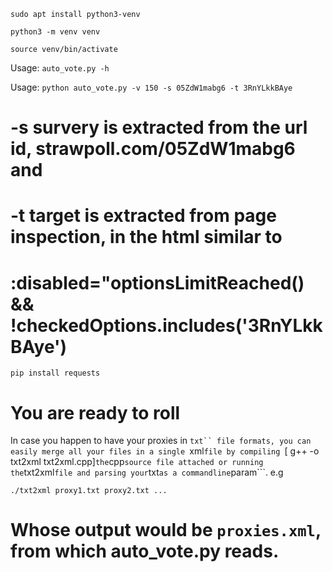 ```
sudo apt install python3-venv
```
```
python3 -m venv venv
```
```
source venv/bin/activate
```
Usage: ```auto_vote.py -h```

Usage: ```python auto_vote.py -v 150 -s 05ZdW1mabg6 -t 3RnYLkkBAye```
# -s survery is extracted from the url id, strawpoll.com/05ZdW1mabg6 and 
# -t target is extracted from page inspection, in the html similar to 
# :disabled="optionsLimitReached() && !checkedOptions.includes('3RnYLkkBAye')
```
pip install requests
```
# You are ready to roll


In case you happen to have your proxies in ```txt`` file formats, you can easily merge all your
files in a single ```xml``` file by compiling 
```\[ g++ -o txt2xml txt2xml.cpp\]```
 the ```cpp``` source file attached or running the ```txt2xml``` file and parsing your ```txt``` as a commandline ```param```.
e.g
```
./txt2xml proxy1.txt proxy2.txt ...
``` 
# Whose output would be ```proxies.xml```, from which auto_vote.py reads.
